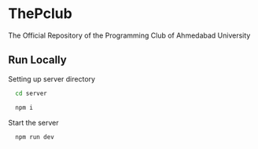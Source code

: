 # ThePclub
The Official Repository of the Programming Club of
Ahmedabad University

## Run Locally

Setting up server directory

```bash
  cd server
```

```bash
  npm i
```

Start the server

```bash
  npm run dev
```



